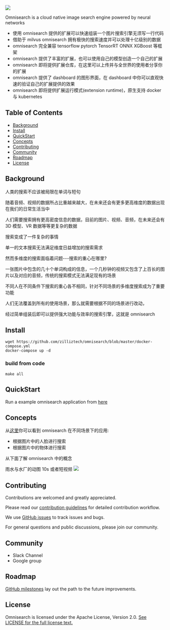 ![](https://github.com/zilliztech/omnisearch/blob/master/.github/logo-fake.png)

Omnisearch is a cloud native image search engine powered by neural networks

 - 使用 omnisearch 提供的扩展可以快速组装一个图片搜索引擎无须写一行代码
 - 借助于 milvus omnisearch 拥有极快的搜索速度并可以处理十亿级别的数据
 - omnisearch 完全兼容 tensorflow pytorch TensorRT ONNX XGBoost 等框架
 - omnisearch 提供了丰富的扩展，也可以使用自己的模型创造一个自己的扩展
 - omnisearch 即将提供扩展仓库，在这里可以上传并与全世界的使用者分享你的扩展
 - omnisearch 提供了 dashboard 的图形界面，在 dashboard 中你可以直观快速的验证自己的扩展提供的效果
 - omnisearch 即将提供扩展运行模式(extension runtime)，原生支持 docker 与 kubernetes

## Table of Contents

 - [Background](https://github.com/zilliztech/omnisearch#Background)
 - [Install](https://github.com/zilliztech/omnisearch#Install)
 - [QuickStart](https://github.com/zilliztech/omnisearch#QuickStart)
 - [Concepts](https://github.com/zilliztech/omnisearch#Concepts)
 - [Contributing](https://github.com/zilliztech/omnisearch#Contributing)
 - [Community](https://github.com/zilliztech/omnisearch#Community)
 - [Roadmap](https://github.com/zilliztech/omnisearch#Roadmap)
 - [License](https://github.com/zilliztech/omnisearch#License)
## Background
人类的搜索不应该被局限在单词与短句

随着音频、视频的数据所占比重越来越大，在未来还会有更多更高维度的数据出现在我们的日常生活当中

人们需要搜索拥有更高密度信息的数据，目前的图片、视频、音频，在未来还会有 3D 模型、VR 数据等等更复杂的数据

搜索变成了一件复杂的事情

单一的文本搜索无法满足维度日益增加的搜索需求

然而多维度的搜索面临着问题---搜索的重心在哪里?

一张图片中包含的几十个单词构成的信息，一个几秒钟的视频又包含了上百长的图片以及对应的音频，传统的搜索模式无法满足现有的场景

不同人在不同条件下搜索的重心各不相同，针对不同场景的多维度搜索成为了重要功能

人们无法覆盖到所有的使用场景，那么就需要根据不同的场景进行改动，

经过简单组装后即可以提供强大功能与效率的搜索引擎，这就是 omnisearch 

## Install

    wget https://github.com/zilliztech/omnisearch/blob/master/docker-compose.yml
    docker-compose up -d

### build from code
	
	make all
## QuickStart
Run a example omnisearch application from [here](https://github.com/zilliztech/omnisearch/tree/master/docs/quickstart)

## Concepts
从[这里](https://github.com/zilliztech/omnisearch/tree/master/docs/examples)你可以看到 omnisearch 在不同场景下的应用:

 - 根据图片中的人脸进行搜索
 - 根据图片中的物体进行搜索

从下面了解 omnisearch 中的概念

雨水与水厂的动图 10s 或者短视频
![](https://github.com/zilliztech/omnisearch/blob/master/.github/omnisearch-explain.png)
## Contributing
Contributions are welcomed and greatly appreciated. 

Please read our  [contribution guidelines](https://github.com/zilliztech/omnisearch/blob/master/CONTRIBUTING.md)  for detailed contribution workflow.

We use  [GitHub issues](https://github.com/zilliztech/omnisearch/issues)  to track issues and bugs. 

For general questions and public discussions, please join our community.
    
## Community

 - Slack Channel
 - Google group

## Roadmap
[GitHub milestones](https://github.com/zilliztech/omnisearch/milestones) lay out the path to the future improvements.

## License
Omnisearch is licensed under the Apache License, Version 2.0. [See LICENSE for the full license text.](https://github.com/zilliztech/omnisearch/blob/master/LICENSE)
